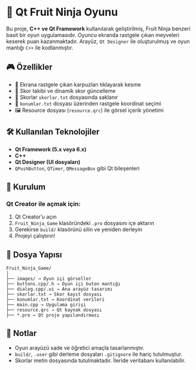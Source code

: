 # 🍉 Qt Fruit Ninja Oyunu

Bu proje, **C++ ve Qt Framework** kullanılarak geliştirilmiş, Fruit Ninja benzeri basit bir oyun uygulamasıdır. Oyuncu ekranda rastgele çıkan meyveleri keserek puan kazanmaktadır. Arayüz, `Qt Designer` ile oluşturulmuş ve oyun mantığı `C++` ile kodlanmıştır.

## 🎮 Özellikler

- 🎯 Ekrana rastgele çıkan karpuzları tıklayarak kesme
- 🧠 Skor takibi ve dinamik skor güncelleme
- 💾 Skorlar `skorlar.txt` dosyasında saklanır
- 📁 `konumlar.txt` dosyası üzerinden rastgele koordinat seçimi
- 🖼️ Resource dosyası (`resource.qrc`) ile görsel içerik yönetimi

## 🛠️ Kullanılan Teknolojiler

- **Qt Framework (5.x veya 6.x)**
- **C++**
- **Qt Designer (UI dosyaları)**
- `QPushButton`, `QTimer`, `QMessageBox` gibi Qt bileşenleri

## 🚀 Kurulum

### Qt Creator ile açmak için:

1. Qt Creator’u açın
2. `Fruit_Ninja_Game` klasöründeki `.pro` dosyasını içe aktarın
3. Gerekirse `build/` klasörünü silin ve yeniden derleyin
4. Projeyi çalıştırın!

## 📁 Dosya Yapısı
```
Fruit_Ninja_Game/
│
├── images/ → Oyun içi görseller
├── buttons.cpp/.h → Oyun içi buton mantığı
├── dialog.cpp/.ui → Ana arayüz tasarımı
├── skorlar.txt → Skor kayıt dosyası
├── konumlar.txt → Koordinat verileri
├── main.cpp → Uygulama girişi
├── resource.qrc → Qt kaynak dosyası
├── *.pro → Qt proje yapılandırması
```

## 📝 Notlar

- Oyun arayüzü sade ve öğretici amaçla tasarlanmıştır.
- `build/`, `.user` gibi derleme dosyaları `.gitignore` ile hariç tutulmuştur.
- Skorlar metin dosyasında tutulmaktadır. İleride veritabanı kullanılabilir.





